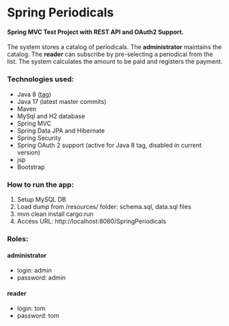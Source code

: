 # Spring Periodicals
#### Spring MVC Test Project with REST API and OAuth2 Support.

The system stores a catalog of periodicals. The **administrator** maintains the catalog. The **reader** 
can subscribe by pre-selecting a periodical from the list. The system calculates the amount to be paid and registers 
the payment.


### Technologies used:
- Java 8 ([tag](https://github.com/IliaIliukovich/SpringPeriodicals/releases/tag/stable-java-8-version))
- Java 17 (latest master commits)
- Maven
- MySql and H2 database
- Spring MVC
- Spring Data JPA and Hibernate
- Spring Security
- Spring OAuth 2 support (active for Java 8 tag, disabled in current version)
- jsp
- Bootstrap

### How to run the app: 
1. Setup MySQL DB
2. Load dump from /resources/ folder: schema.sql, data.sql files
3. mvn clean install cargo:run
4. Access URL: http://localhost:8080/SpringPeriodicals

### Roles:
#### administrator
- login: admin
- password: admin
#### reader
- login: tom
- password: tom
